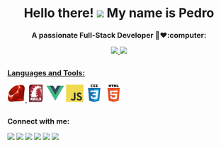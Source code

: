 <h1 align="center">Hello there! <img src="https://i.pinimg.com/originals/23/bd/bb/23bdbb2377322553edd9df0fd4b5d17b.gif" height="50">  My name is Pedro</h1>

<h3 align="center">A passionate Full-Stack Developer 🚀❤:computer:</h3>

<div align="center">
  <a href="https://github.com/PedroPedrassolli">
  <img height="150em" src="https://github-readme-stats.vercel.app/api?username=PedroPedrassolli&show_icons=true&theme=dracula&include_all_commits=true&count_private=true"/>
  <img height="150em" src="https://github-readme-stats.vercel.app/api/top-langs/?username=PedroPedrassolli&layout=compact&langs_count=10&theme=dracula&count_private=true"/>
</div>

 ##

<h3 align="left">Languages and Tools:</h3>

<p align="left">
	<a href="https://www.ruby-lang.org/en/" target="_blank"><img src="https://raw.githubusercontent.com/devicons/devicon/master/icons/ruby/ruby-original.svg" alt="ruby" width="40" height="40"/> </a>
	<a href="https://rubyonrails.org" target="_blank"><img src="https://raw.githubusercontent.com/devicons/devicon/master/icons/rails/rails-original-wordmark.svg" alt="rails" width="40" height="40"/></a>
	<a href="https://vuejs.org" target="_blank"><img src="https://raw.githubusercontent.com/devicons/devicon/master/icons/vuejs/vuejs-original.svg" alt="vuejs" height="40" width="40" ></a>
	<a href="https://developer.mozilla.org/en-US/docs/Web/JavaScript" target="_blank"><img src="https://raw.githubusercontent.com/devicons/devicon/master/icons/javascript/javascript-original.svg" alt="javascript" width="40" height="40"/></a>
	<a href="https://www.w3schools.com/css/" target="_blank"><img src="https://raw.githubusercontent.com/devicons/devicon/master/icons/css3/css3-original-wordmark.svg" alt="css3" width="40" height="40"/></a>
	<a href="https://www.w3.org/html/" target="_blank"><img src="https://raw.githubusercontent.com/devicons/devicon/master/icons/html5/html5-original-wordmark.svg" alt="html5" width="40" height="40"/></a>
</p>

  ##

<h3 align="left">Connect with me:</h3>

<p align="left">
	<div> 
		<a href="https://www.youtube.com/channel/UChTpvbkOKVPgOpDhqoaWyKw" target="_blank"><img src="https://img.shields.io/badge/YouTube-FF0000?style=for-the-badge&logo=youtube&logoColor=white" target="_blank"></a>
		<a href="https://instagram.com/peroboli" target="_blank"><img src="https://img.shields.io/badge/-Instagram-%23E4405F?style=for-the-badge&logo=instagram&logoColor=white" target="_blank"></a>
		<a href="https://www.twitch.tv/peroboli" target="_blank"><img src="https://img.shields.io/badge/Twitch-9146FF?style=for-the-badge&logo=twitch&logoColor=white" target="_blank"></a>
	  <a href="https://discordapp.com/users/231259534486667264" target="_blank"><img src="https://img.shields.io/badge/Discord-7289DA?style=for-the-badge&logo=discord&logoColor=white" target="_blank"></a> 
		<a href = "mailto:pedropedrassolli@outlook.com"><img src="https://img.shields.io/badge/-Outlook-%23333?style=for-the-badge&logo=microsoft-outlook&logoColor=white" target="_blank"></a>
		<a href="https://www.linkedin.com/in/pedro-pedrassolli-97b636162" target="_blank"><img src="https://img.shields.io/badge/-LinkedIn-%230077B5?style=for-the-badge&logo=linkedin&logoColor=white" target="_blank"></a>
	</div>
</p>